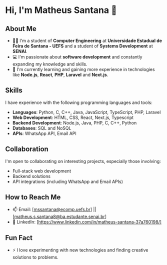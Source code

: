 # Hi, I'm Matheus Santana 👋

## About Me

- 🧑‍🎓 I'm a student of **Computer Engineering** at **Universidade Estadual de Feira de Santana - UEFS** and a student of **Systems Development** at **SENAI**.
- 💻 I'm passionate about **software development** and constantly expanding my knowledge and skills.
- 🌱 I'm currently learning and gaining more experience in technologies like **Node.js**, **React**, **PHP**, **Laravel** and **Next.js**.

## Skills

I have experience with the following programming languages and tools:

- **Languages**: Python, C, C++, Java, JavaScript, TypeScript, PHP, Laravel
- **Web Development**: HTML, CSS, React, Next.js, Typescript
- **Backend Development**: Node.js, Java, PHP, C, C++, Python
- **Databases**: SQL and NoSQL
- **APIs**: WhatsApp API, Email API

## Collaboration

I'm open to collaborating on interesting projects, especially those involving:

- Full-stack web development
- Backend solutions
- API integrations (including WhatsApp and Email APIs)

## How to Reach Me

- 📫 Email: [mssantana@ecomp.uefs.br] || [matheus.s.santana8@ba.estudante.senai.br]
- 💬 LinkedIn: [https://www.linkedin.com/in/matheus-santana-37a760198/]

## Fun Fact

- ⚡ I love experimenting with new technologies and finding creative solutions to problems.
